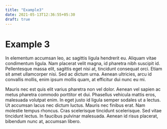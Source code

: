 ```yaml
---
title: "Example3"
date: 2021-05-13T12:36:55+05:30
draft: true
---
```


# Example 3

In elementum accumsan leo, ac sagittis ligula hendrerit eu. Aliquam vitae condimentum ligula. Nam placerat velit magna, id pharetra nibh suscipit id. Pellentesque massa elit, sagittis eget nisi at, tincidunt consequat orci. Etiam sit amet ullamcorper nisi. Sed ac dictum urna. Aenean ultricies, arcu id convallis mollis, enim ipsum mollis quam, at efficitur dui nunc eu mi.

Mauris nec est quis elit varius pharetra non vel dolor. Aenean vel sapien ac metus pharetra commodo porttitor et dui. Phasellus vehicula mattis eros, malesuada volutpat enim. In eget justo id ligula semper sodales ut a lectus. Ut accumsan lacus nec dictum luctus. Mauris nec finibus erat. Nam molestie tempus rhoncus. Cras scelerisque tincidunt scelerisque. Sed vitae tincidunt lectus. In faucibus pulvinar malesuada. Aenean id risus placerat, bibendum nunc at, accumsan libero. 

